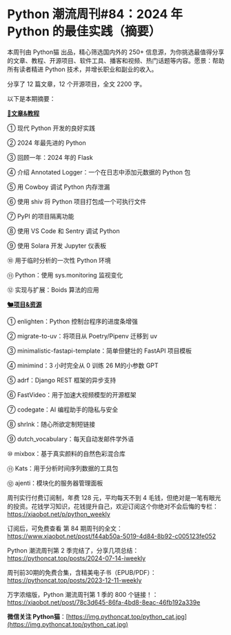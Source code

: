 # Python 潮流周刊#84：2024 年 Python 的最佳实践（摘要）

本周刊由 Python猫 出品，精心筛选国内外的 250+ 信息源，为你挑选最值得分享的文章、教程、开源项目、软件工具、播客和视频、热门话题等内容。愿景：帮助所有读者精进 Python 技术，并增长职业和副业的收入。

分享了 12 篇文章，12 个开源项目，全文 2200 字。

以下是本期摘要： 

**[🦄文章&教程](https://xiaobot.net/p/python_weekly)**


① 现代 Python 开发的良好实践

② 2024 年最先进的 Python

③ 回顾一年：2024 年的 Flask

④ 介绍 Annotated Logger：一个在日志中添加元数据的 Python 包

⑤ 用 Cowboy 调试 Python 内存泄漏

⑥ 使用 shiv 将 Python 项目打包成一个可执行文件

⑦ PyPI 的项目隔离功能

⑧ 使用 VS Code 和 Sentry 调试 Python

⑨ 使用 Solara 开发 Jupyter 仪表板

⑩ 用于临时分析的一次性 Python 环境

⑪ Python：使用 sys.monitoring 监视变化

⑫ 实现与扩展：Boids 算法的应用

**[🐿️项目&资源](https://xiaobot.net/p/python_weekly)**


① enlighten：Python 控制台程序的进度条增强

② migrate-to-uv：将项目从 Poetry/Pipenv 迁移到 uv

③ minimalistic-fastapi-template：简单但健壮的 FastAPI 项目模板

④ minimind：3 小时完全从 0 训练 26 M的小参数 GPT

⑤ adrf：Django REST 框架的异步支持

⑥ FastVideo：用于加速大视频模型的开源框架

⑦ codegate：AI 编程助手的隐私与安全

⑧ shrlnk：随心所欲定制短链接

⑨ dutch\_vocabulary：每天自动发邮件学外语

⑩ mixbox：基于真实颜料的自然色彩混合库

⑪ Kats：用于分析时间序列数据的工具包

⑫ ajenti：模块化的服务器管理面板



周刊实行付费订阅制，年费 128 元，平均每天不到 4 毛钱，但绝对是一笔有眼光的投资。花钱学习知识，花钱提升自己，欢迎订阅这个你绝对不会后悔的专栏：https://xiaobot.net/p/python_weekly

订阅后，可免费查看 第 84 期周刊的全文： https://www.xiaobot.net/post/f44ab50a-5019-4d84-8b92-c005123fe052

Python 潮流周刊第 2 季完结了，分享几项总结：https://pythoncat.top/posts/2024-07-14-iweekly

周刊前30期的免费合集，含精美电子书（EPUB/PDF）：https://pythoncat.top/posts/2023-12-11-weekly

万字浓缩版，Python 潮流周刊第 1 季的 800 个链接！：https://xiaobot.net/post/78c3d645-86fa-4bd8-8eac-46fb192a339e

**微信关注 Python猫**：[https://img.pythoncat.top/python_cat.jpg](https://img.pythoncat.top/python_cat.jpg)

